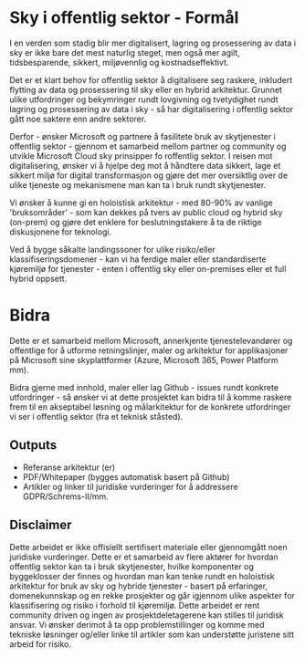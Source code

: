 
# Sky i offentlig sektor - Formål
I en verden som stadig blir mer digitalisert, lagring og prosessering av data i sky er ikke bare det mest naturlig steget, men også mer agilt, tidsbesparende, sikkert, miljøvennlig og kostnadseffektivt. 

Det er et klart behov for offentlig sektor å digitalisere seg raskere, inkludert flytting av data og prosessering til sky eller en hybrid arkitektur. Grunnet ulike utfordringer og bekymringer rundt lovgivning og tvetydighet rundt lagring og prosessering av data i sky - så har digitalisering i offentlig sektor gått noe saktere enn andre sektorer.

Derfor - ønsker Microsoft og partnere å fasilitete bruk av skytjenester i offentlig sektor - gjennom et samarbeid mellom partner og community og utvikle Microsoft Cloud sky prinsipper fo roffentlig sektor. I reisen mot digitalisering, ønsker vi å hjelpe deg mot å håndtere data sikkert, lage et sikkert miljø for digital transformasjon og gjøre det mer oversiktlig over de ulike tjeneste og mekanismene man kan ta i bruk rundt skytjenester. 

Vi ønsker å kunne gi en holoistisk arkitektur - med 80-90% av vanlige 'bruksområder' - som kan dekkes på tvers av public cloud og hybrid sky (on-prem) og gjøre det enklere for beslutningstakere å ta de riktige diskusjonene for teknologi. 

Ved å bygge såkalte landingssoner for ulike risiko/eller klassifiseringsdomener - kan vi ha ferdige maler eller standardiserte kjøremiljø for tjenester - enten i offentlig sky eller on-premises eller et full hybrid oppsett.

# Bidra
Dette er et samarbeid mellom Microsoft, annerkjente tjenestelevandører og offentlige for å utforme retningslinjer, maler og arkitektur for applikasjoner på Microsoft sine skyplattformer (Azure, Microsoft 365, Power Platform mm).

Bidra gjerne med innhold, maler eller lag Github - issues rundt konkrete utfordringer - så ønsker vi at dette prosjektet kan bidra til å komme raskere frem til en akseptabel løsning og målarkitektur for de konkrete utfordringer vi ser i offentlig sektor (fra et teknisk ståsted).

## Outputs
 - Referanse arkitektur (er)
 - PDF/Whitepaper (bygges automatisk basert på Github)
 - Artikler og linker til juridiske vurderinger for å addressere GDPR/Schrems-II/mm. 
 
## Disclaimer
Dette arbeidet er ikke offisiellt sertifisert materiale eller gjennomgått noen juridiske vurderinger. Dette er et samarbeid av flere aktører for hvordan offentlig sektor kan ta i bruk skytjenester, hvilke komponenter og byggeklosser der finnes og hvordan man kan tenke rundt en holoistisk arkitektur for bruk av sky og hybride tjenester - basert på erfaringer, domenekunnskap og en rekke prosjekter og går igjennom ulike aspekter for klassifisering og risiko i forhold til kjøremiljø. Dette arbeidet er rent community driven og ingen av prosjektdeletagerene kan stilles til juridisk ansvar. Vi ønsker derimot å ta opp problemstillinger og komme med tekniske løsninger og/eller linke til artikler som kan understøtte juristene sitt arbeid for risiko.

